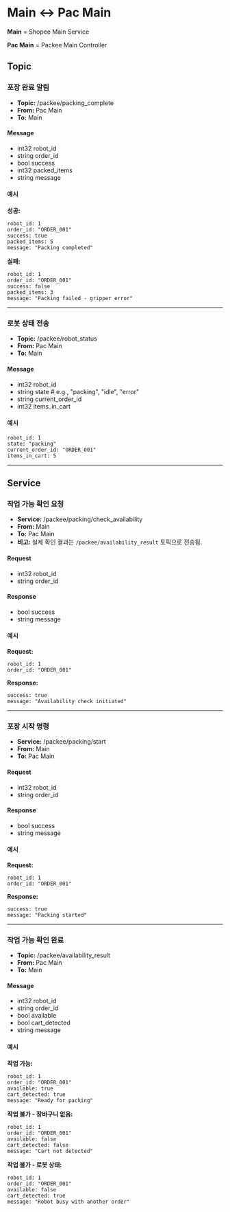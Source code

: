 # Main ↔ Pac Main

**Main** = Shopee Main Service

**Pac Main** = Packee Main Controller

## Topic

### 포장 완료 알림
- **Topic:** /packee/packing_complete
- **From:** Pac Main
- **To:** Main

#### Message
- int32 robot_id
- string order_id
- bool success
- int32 packed_items
- string message

#### 예시
**성공:**

    robot_id: 1
    order_id: "ORDER_001"
    success: true
    packed_items: 5
    message: "Packing completed"

**실패:**

    robot_id: 1
    order_id: "ORDER_001"
    success: false
    packed_items: 3
    message: "Packing failed - gripper error"

---

### 로봇 상태 전송
- **Topic:** /packee/robot_status
- **From:** Pac Main
- **To:** Main

#### Message
- int32 robot_id
- string state # e.g., "packing", "idle", "error"
- string current_order_id
- int32 items_in_cart

#### 예시
    robot_id: 1
    state: "packing"
    current_order_id: "ORDER_001"
    items_in_cart: 5

---

## Service

### 작업 가능 확인 요청
- **Service:** /packee/packing/check_availability
- **From:** Main
- **To:** Pac Main
- **비고:** 실제 확인 결과는 `/packee/availability_result` 토픽으로 전송됨.

#### Request
- int32 robot_id
- string order_id

#### Response
- bool success
- string message

#### 예시
**Request:**

    robot_id: 1
    order_id: "ORDER_001"

**Response:**

    success: true
    message: "Availability check initiated"

---

### 포장 시작 명령
- **Service:** /packee/packing/start
- **From:** Main
- **To:** Pac Main

#### Request
- int32 robot_id
- string order_id

#### Response
- bool success
- string message

#### 예시
**Request:**

    robot_id: 1
    order_id: "ORDER_001"

**Response:**

    success: true
    message: "Packing started"

---

### 작업 가능 확인 완료
- **Topic:** /packee/availability_result
- **From:** Pac Main
- **To:** Main

#### Message
- int32 robot_id
- string order_id
- bool available
- bool cart_detected
- string message

#### 예시
**작업 가능:**

    robot_id: 1
    order_id: "ORDER_001"
    available: true
    cart_detected: true
    message: "Ready for packing"

**작업 불가 - 장바구니 없음:**

    robot_id: 1
    order_id: "ORDER_001"
    available: false
    cart_detected: false
    message: "Cart not detected"

**작업 불가 - 로봇 상태:**

    robot_id: 1
    order_id: "ORDER_001"
    available: false
    cart_detected: true
    message: "Robot busy with another order"

